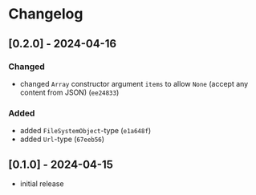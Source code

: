 # Changelog

## [0.2.0] - 2024-04-16

### Changed

- changed `Array` constructor argument `items` to allow `None` (accept any content from JSON) (`ee24833`)

### Added

- added `FileSystemObject`-type (`e1a648f`)
- added `Url`-type (`67eeb56`)


## [0.1.0] - 2024-04-15

- initial release
